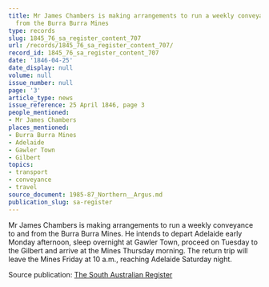 ```yaml
---
title: Mr James Chambers is making arrangements to run a weekly conveyance to and
  from the Burra Burra Mines
type: records
slug: 1845_76_sa_register_content_707
url: /records/1845_76_sa_register_content_707/
record_id: 1845_76_sa_register_content_707
date: '1846-04-25'
date_display: null
volume: null
issue_number: null
page: '3'
article_type: news
issue_reference: 25 April 1846, page 3
people_mentioned:
- Mr James Chambers
places_mentioned:
- Burra Burra Mines
- Adelaide
- Gawler Town
- Gilbert
topics:
- transport
- conveyance
- travel
source_document: 1985-87_Northern__Argus.md
publication_slug: sa-register
---
```


Mr James Chambers is making arrangements to run a weekly conveyance to and from the Burra Burra Mines.  He intends to depart Adelaide early Monday afternoon, sleep overnight at Gawler Town, proceed on Tuesday to the Gilbert and arrive at the Mines Thursday morning.  The return trip will leave the Mines Friday at 10 a.m., reaching Adelaide Saturday night.

Source publication: [The South Australian Register](/publications/sa-register/)
